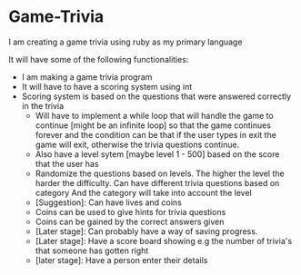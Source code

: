 # Game-Trivia
I am creating a game trivia using ruby as my primary language

It will have some of the following functionalities:
- I am making a game trivia program
- It will have to have a scoring system using int
- Scoring system is based on the questions that
      were answered correctly in the trivia
    - Will have to implement a while loop that will
      handle the game to continue [might be an infinite loop]
      so that the game continues forever and the condition
      can be that if the user types in exit the game will 
      exit, otherwise the trivia questions continue.
    - Also have a level sytem [maybe level 1 - 500]
      based on the score that the user has
    - Randomize the questions based on levels.
      The higher the level the harder the difficulty.
      Can have different trivia questions based on category
      And the category will take into account the level
    - [Suggestion]: Can have lives and coins
    - Coins can be used to give hints for trivia questions
    - Coins can be gained by the correct answers given
    - [Later stage]: Can probably have a way of saving
      progress.
    - [Later stage]: Have a score board showing e.g 
      the number of trivia's that someone has gotten right
    - [later stage]: Have a person enter their details
